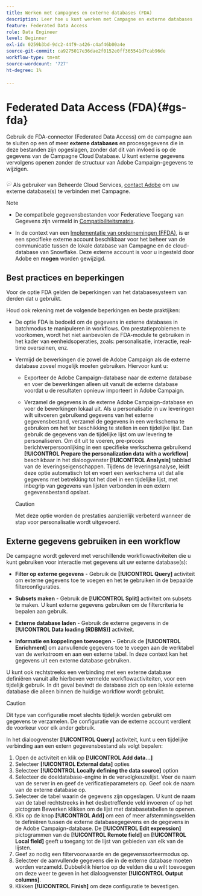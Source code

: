 ```yaml
---
title: Werken met campagnes en externe databases (FDA)
description: Leer hoe u kunt werken met Campagne en externe databases
feature: Federated Data Access
role: Data Engineer
level: Beginner
exl-id: 0259b3bd-9dc2-44f9-a426-c4af46b00a4e
source-git-commit: ca9275017e36dae2f0152e0ff365541d7cab96de
workflow-type: tm+mt
source-wordcount: '727'
ht-degree: 1%

---
```


# Federated Data Access (FDA){#gs-fda}

Gebruik de FDA-connector (Federated Data Access) om de campagne aan te sluiten op een of meer **externe databases** en procesgegevens die in deze bestanden zijn opgeslagen, zonder dat dit van invloed is op de gegevens van de Campagne Cloud Database. U kunt externe gegevens vervolgens openen zonder de structuur van Adobe Campaign-gegevens te wijzigen.

![](../assets/do-not-localize/speech.png)   Als gebruiker van Beheerde Cloud Services, [contact Adobe](../start/campaign-faq.md#support) om uw externe database(s) te verbinden met Campagne.


>[!NOTE]
>
>* De compatibele gegevensbestanden voor Federatieve Toegang van Gegevens zijn vermeld in [Compatibiliteitsmatrix](../start/compatibility-matrix.md).
>
>* In de context van een [Implementatie van ondernemingen (FFDA)](../architecture/enterprise-deployment.md), is er een specifieke externe account beschikbaar voor het beheer van de communicatie tussen de lokale database van Campagne en de cloud-database van Snowflake. Deze externe account is voor u ingesteld door Adobe en **mogen** worden gewijzigd.
>



## Best practices en beperkingen

Voor de optie FDA gelden de beperkingen van het databasesysteem van derden dat u gebruikt.

Houd ook rekening met de volgende beperkingen en beste praktijken:

* De optie FDA is bedoeld om de gegevens in externe databases in batchmodus te manipuleren in workflows. Om prestatieproblemen te voorkomen, wordt het niet aanbevolen de FDA-module te gebruiken in het kader van eenheidsoperaties, zoals: personalisatie, interactie, real-time overseinen, enz.

* Vermijd de bewerkingen die zowel de Adobe Campaign als de externe database zoveel mogelijk moeten gebruiken. Hiervoor kunt u:

   * Exporteer de Adobe Campaign-database naar de externe database en voer de bewerkingen alleen uit vanuit de externe database voordat u de resultaten opnieuw importeert in Adobe Campaign.

   * Verzamel de gegevens in de externe Adobe Campaign-database en voer de bewerkingen lokaal uit.
   Als u personalisatie in uw leveringen wilt uitvoeren gebruikend gegevens van het externe gegevensbestand, verzamel de gegevens in een werkschema te gebruiken om het ter beschikking te stellen in een tijdelijke lijst. Dan gebruik de gegevens van de tijdelijke lijst om uw levering te personaliseren. Om dit uit te voeren, pre-proces berichtverpersoonlijking in een specifieke werkschema gebruikend **[!UICONTROL Prepare the personalization data with a workflow]** beschikbaar in het dialoogvenster **[!UICONTROL Analysis]** tabblad van de leveringseigenschappen. Tijdens de leveringsanalyse, leidt deze optie automatisch tot en voert een werkschema uit dat alle gegevens met betrekking tot het doel in een tijdelijke lijst, met inbegrip van gegevens van lijsten verbonden in een extern gegevensbestand opslaat.

   >[!CAUTION]
   >
   >Met deze optie worden de prestaties aanzienlijk verbeterd wanneer de stap voor personalisatie wordt uitgevoerd.


## Externe gegevens gebruiken in een workflow

De campagne wordt geleverd met verschillende workflowactiviteiten die u kunt gebruiken voor interactie met gegevens uit uw externe database(s):

* **Filter op externe gegevens** - Gebruik de **[!UICONTROL Query]** activiteit om externe gegevens toe te voegen en het te gebruiken in de bepaalde filterconfiguraties.

* **Subsets maken** - Gebruik de **[!UICONTROL Split]** activiteit om subsets te maken. U kunt externe gegevens gebruiken om de filtercriteria te bepalen aan gebruik.

* **Externe database laden** - Gebruik de externe gegevens in de **[!UICONTROL Data loading (RDBMS)]** activiteit.

* **Informatie en koppelingen toevoegen** - Gebruik de **[!UICONTROL Enrichment]** om aanvullende gegevens toe te voegen aan de werktabel van de werkstroom en aan een externe tabel. In deze context kan het gegevens uit een externe database gebruiken.

U kunt ook rechtstreeks een verbinding met een externe database definiëren vanuit alle hierboven vermelde workflowactiviteiten, voor een tijdelijk gebruik. In dit geval bevindt de database zich op een lokale externe database die alleen binnen de huidige workflow wordt gebruikt.

>[!CAUTION]
>
>Dit type van configuratie moet slechts tijdelijk worden gebruikt om gegevens te verzamelen. De configuratie van de externe account verdient de voorkeur voor elk ander gebruik.

In het dialoogvenster **[!UICONTROL Query]** activiteit, kunt u een tijdelijke verbinding aan een extern gegevensbestand als volgt bepalen:

1. Open de activiteit en klik op **[!UICONTROL Add data...]**
1. Selecteer **[!UICONTROL External data]** opties
1. Selecteer **[!UICONTROL Locally defining the data source]** option
1. Selecteer de doeldatabase-engine in de vervolgkeuzelijst. Voer de naam van de server in en geef de verificatieparameters op. Geef ook de naam van de externe database op.
1. Selecteer de tabel waarin de gegevens zijn opgeslagen. U kunt de naam van de tabel rechtstreeks in het desbetreffende veld invoeren of op het pictogram Bewerken klikken om de lijst met databasetabellen te openen.
1. Klik op de knop **[!UICONTROL Add]** om een of meer afstemmingsvelden te definiëren tussen de externe databasegegevens en de gegevens in de Adobe Campaign-database. De **[!UICONTROL Edit expression]** pictogrammen van de **[!UICONTROL Remote field]** en **[!UICONTROL Local field]** geeft u toegang tot de lijst van gebieden van elk van de lijsten.
1. Geef zo nodig een filtervoorwaarde en de gegevenssorteermodus op.
1. Selecteer de aanvullende gegevens die in de externe database moeten worden verzameld. Dubbelklik hiertoe op de velden die u wilt toevoegen om deze weer te geven in het dialoogvenster **[!UICONTROL Output columns]**.
1. Klikken **[!UICONTROL Finish]** om deze configuratie te bevestigen.
